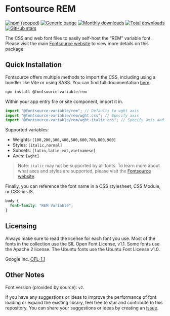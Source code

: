 # Fontsource REM

[![npm (scoped)](https://img.shields.io/npm/v/@fontsource-variable/rem?color=brightgreen)](https://www.npmjs.com/package/@fontsource-variable/rem) [![Generic badge](https://img.shields.io/badge/fontsource-passing-brightgreen)](https://github.com/fontsource/fontsource) [![Monthly downloads](https://badgen.net/npm/dm/@fontsource-variable/rem)](https://github.com/fontsource/fontsource) [![Total downloads](https://badgen.net/npm/dt/@fontsource-variable/rem)](https://github.com/fontsource/fontsource) [![GitHub stars](https://img.shields.io/github/stars/fontsource/fontsource.svg?style=social&label=Star)](https://github.com/fontsource/fontsource/stargazers)

The CSS and web font files to easily self-host the “REM” variable font. Please visit the main [Fontsource website](https://fontsource.org/fonts/rem) to view more details on this package.

## Quick Installation

Fontsource offers multiple methods to import the CSS, including using a bundler like Vite or using SASS. You can find full documentation [here](https://fontsource.org/docs/getting-started/introduction).

```javascript
npm install @fontsource-variable/rem
```

Within your app entry file or site component, import it in.

```javascript
import "@fontsource-variable/rem"; // Defaults to wght axis
import "@fontsource-variable/rem/wght.css"; // Specify axis
import "@fontsource-variable/rem/wght-italic.css"; // Specify axis and style
```

Supported variables:
- Weights: `[100,200,300,400,500,600,700,800,900]`
- Styles: `[italic,normal]`
- Subsets: `[latin,latin-ext,vietnamese]`
- Axes: `[wght]`

> Note: `italic` may not be supported by all fonts. To learn more about what axes and styles are supported, please visit the [Fontsource website](https://fontsource.org/fonts/rem).

Finally, you can reference the font name in a CSS stylesheet, CSS Module, or CSS-in-JS.

```css
body {
  font-family: "REM Variable";
}
```

## Licensing
Always make sure to read the license for each font you use. Most of the fonts in the collection use the SIL Open Font License, v1.1. Some fonts use the Apache 2 license. The Ubuntu fonts use the Ubuntu Font License v1.0.

Google Inc.
[OFL-1.1](http://scripts.sil.org/OFL)

## Other Notes
Font version (provided by source): `v2`.

If you have any suggestions or ideas to improve the performance of font loading or expand the existing library, feel free to star and contribute to this repository. You can share your suggestions or ideas by creating an [issue](https://github.com/fontsource/fontsource/issues).